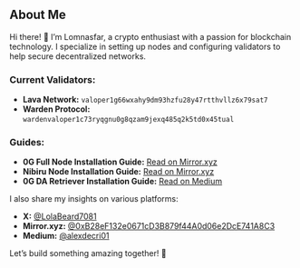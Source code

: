 ## About Me

Hi there! 👋 I’m Lomnasfar, a crypto enthusiast with a passion for blockchain technology. I specialize in setting up nodes and configuring validators to help secure decentralized networks.

### Current Validators:
- **Lava Network:** `valoper1g66wxahy9dm93hzfu28y47rtthvllz6x79sat7`
- **Warden Protocol:** `wardenvaloper1c73ryqgnu0g8qzam9jexq485q2k5td0x45tual`

### Guides:
- **0G Full Node Installation Guide:** [Read on Mirror.xyz](https://mirror.xyz/0xB28eF132e0671cD3B879f44A0d06e2DcE741A8C3/mOx7T8NlOVQA_IZJEhmL8Y7NdU52_jzxo7RjHTBsZOQ)
- **Nibiru Node Installation Guide:** [Read on Mirror.xyz](https://mirror.xyz/0xB28eF132e0671cD3B879f44A0d06e2DcE741A8C3/elZpaLLWU3axoARbI9ISUXsnxzQ5jGVd8Ooi8OYUENI)
- **0G DA Retriever Installation Guide:** [Read on Medium](https://medium.com/@alexdecri01/how-to-run-0g-da-retriever-d184f19d3aa7)

I also share my insights on various platforms:

- **X:** [@LolaBeard7081](https://x.com/LolaBeard7081)
- **Mirror.xyz:** [@0xB28eF132e0671cD3B879f44A0d06e2DcE741A8C3](https://mirror.xyz/0xB28eF132e0671cD3B879f44A0d06e2DcE741A8C3)
- **Medium:** [@alexdecri01](https://medium.com/@alexdecri01)

Let’s build something amazing together! 🚀
